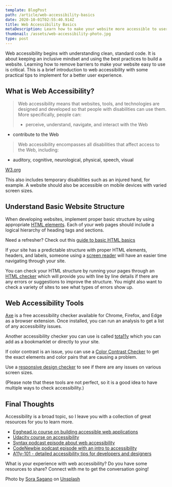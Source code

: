 ```yaml
---
template: BlogPost
path: /article/web-accessibility-basics
date: 2020-10-01T02:55:40.914Z
title: Web Accessibility Basics
metaDescription: Learn how to make your website more accessible to users
thumbnail: /assets/web-accessibility-photo.jpg
type: post
---
```

Web accessibility begins with understanding clean, standard code. It is about keeping an inclusive mindset and using the best practices to build a website. Learning how to remove barriers to make your website easy to use is critical. This is a brief introduction to web accessibility with some practical tips to implement for a better user experience.

## What is Web Accessibility?

> Web accessibility means that websites, tools, and technologies are designed and developed so that people with disabilities can use them. More specifically, people can:
>
> * perceive, understand, navigate, and interact with the Web

* contribute to the Web

> Web accessibility encompasses all disabilities that affect access to the Web, including:

* auditory, cognitive, neurological, physical, speech, visual

 [W3.org](https://www.w3.org/WAI/fundamentals/accessibility-intro/) 

This also includes temporary disabilities such as an injured hand, for example. A website should also be accessible on mobile devices with varied screen sizes. 

## Understand Basic Website Structure

When developing websites, implement proper basic structure by using appropriate  [HTML elements](https://developer.mozilla.org/en-US/docs/Web/HTML/Element). 
Each of your web pages should include a logical hierarchy of heading tags and sections. 

 Need a refresher? Check out this [guide to basic HTML basics](https://developer.mozilla.org/en-US/docs/Learn/Getting_started_with_the_web/HTML_basics)  

If your site has a predictable structure with proper HTML elements, headers, and labels, someone using a [screen reader](https://axesslab.com/what-is-a-screen-reader/) will have an easier time navigating through your site. 

You can check your HTML structure by running your pages through an [HTML checker](https://developer.mozilla.org/en-US/docs/Web/HTML/Element) which will provide you with line by line details if there are any errors or suggestions to improve the structure. You might also want to check a variety of sites to see what types of errors show up. 

## Web Accessibility Tools

 [Axe](https://www.deque.com/axe/browser-extensions/) is a free accessibility checker available for Chrome, Firefox, and Edge as a browser extension. Once installed, you can run an analysis to get a list of any accessibility issues.

Another accessibility checker you can use is called  [tota11y](https://khan.github.io/tota11y/) which you can add as a bookmarklet or directly to your site.

If color contrast is an issue, you can use a [Color Contrast Checker](https://color.a11y.com/) to get the exact elements and color pairs that are causing a problem. 

Use a [responsive design checker](https://everysize.kibalabs.com/?ref=producthunt) to see if there are any issues on various screen sizes. 

 (Please note that these tools are not perfect, so it is a good idea to have multiple ways to check accessibility.)

## Final Thoughts

Accessibility is a broad topic, so I leave you with a collection of great resources for you to learn more.

* [Egghead.io course on building accessible web applications
  ](https://egghead.io/courses/start-building-accessible-web-applications-today) 
* [Udacity course on accessibility](https://www.udacity.com/course/web-accessibility--ud891) 
* [Syntax podcast episode about web accessibility](https://syntax.fm/show/072/accessibility) 
* [CodeNewbie podcast episode with an intro to accessibility](https://www.codenewbie.org/podcast/intro-to-accessibility) 
* [A11y-101 - detailed accessibility tips for developers and designers](https://a11y-101.com/) 


What is your experience with web accessibility? Do you have some resources to share? Connect with me to get the conversation going! 

[](https://unsplash.com/photos/HE1zW44Zm_Y)Photo by [Sora Sagano](https://unsplash.com/@sorasagano?utm_source=unsplash&utm_medium=referral&utm_content=creditCopyText) on [Unsplash](https://unsplash.com/s/photos/desktop?utm_source=unsplash&utm_medium=referral&utm_content=creditCopyText)
